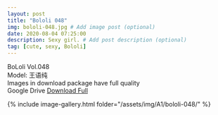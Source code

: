 ```yaml
---
layout: post
title: "Bololi 048"
img: bololi-048.jpg # Add image post (optional)
date: 2020-08-04 07:25:00
description: Sexy girl. # Add post description (optional)
tag: [cute, sexy, Bololi]
---
```

BoLoli Vol.048  
Model: 王语纯                                       
Images in download package have full quality                    
Google Drive [Download Full](http://gestyy.com/ewYgIt)

{% include image-gallery.html folder="/assets/img/A1/bololi-048/" %}
